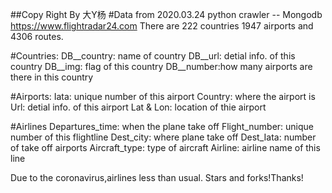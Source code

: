##Copy Right By 大Y杨
#Data from 2020.03.24 python crawler -- Mongodb https://www.flightradar24.com
There are 222 countries 1947 airports and 4306 routes.

#Countries:
DB__country: name of country
DB__url: detial info. of this country
DB__img: flag of this country
DB__number:how many airports are there in this country

#Airports:
Iata: unique number of this airport
Country: where the airport is
Url: detial info. of this airport
Lat & Lon: location of thie airport

#Airlines
Departures_time: when the plane take off
Flight_number: unique number of this flightline
Dest_city: where plane take off
Dest_Iata: number of take off airports
Aircraft_type: type of aircraft
Airline: airline name  of this line 

Due to the coronavirus,airlines less than usual.
Stars and forks!Thanks!
